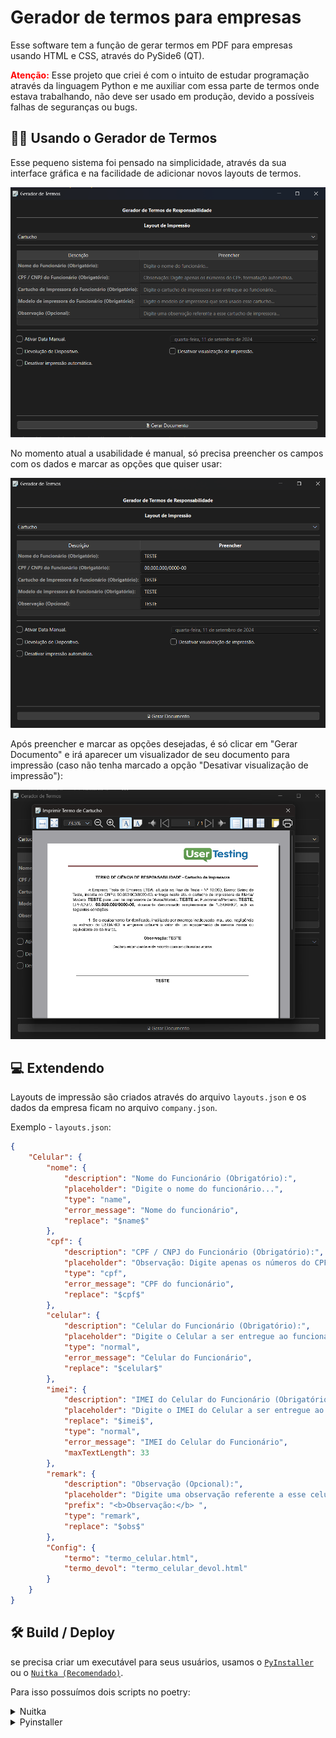 # Gerador de termos para empresas

Esse software tem a função de gerar termos em PDF para empresas usando HTML e CSS, através do PySide6 (QT).

<b style="color: red;">Atenção:</b> Esse projeto que criei é com o intuito de estudar programação através da linguagem Python e me auxiliar com essa parte de termos onde estava trabalhando, não deve ser usado em produção, devido a possíveis falhas de seguranças ou bugs.

## 👨‍💻 Usando o Gerador de Termos

Esse pequeno sistema foi pensado na simplicidade, através da sua interface gráfica e na facilidade de adicionar novos layouts de termos.

![Interface Gráfica](/assets/img/gui.png "Interface Gráfica")

No momento atual a usabilidade é manual, só precisa preencher os campos com os dados e marcar as opções que quiser usar:

![Usabilidade](/assets/img/gui-using.png "Usabilidade")

Após preencher e marcar as opções desejadas, é só clicar em "Gerar Documento" e irá aparecer um visualizador de seu documento para impressão (caso não tenha marcado a opção "Desativar visualização de impressão"):

![Visualizador de impressão](/assets/img/print-preview.png "Visualizador de impressão")

## 💻 Extendendo

Layouts de impressão são criados através do arquivo `layouts.json` e os dados da empresa ficam no arquivo `company.json`.

Exemplo - `layouts.json`:

```json
{
    "Celular": {
        "nome": {
            "description": "Nome do Funcionário (Obrigatório):",
			"placeholder": "Digite o nome do funcionário...",
			"type": "name",
			"error_message": "Nome do funcionário",
            "replace": "$name$"
        },
        "cpf": {
			"description": "CPF / CNPJ do Funcionário (Obrigatório):",
			"placeholder": "Observação: Digite apenas os números do CPF, formatação automática.",
			"type": "cpf",
			"error_message": "CPF do funcionário",
			"replace": "$cpf$"
		},
		"celular": {
			"description": "Celular do Funcionário (Obrigatório):",
			"placeholder": "Digite o Celular a ser entregue ao funcionário...",
			"type": "normal",
			"error_message": "Celular do Funcionário",
			"replace": "$celular$"
		},
		"imei": {
			"description": "IMEI do Celular do Funcionário (Obrigatório):",
			"placeholder": "Digite o IMEI do Celular a ser entregue ao funcionário...",
			"replace": "$imei$",
			"type": "normal",
			"error_message": "IMEI do Celular do Funcionário",
			"maxTextLength": 33
		},
		"remark": {
			"description": "Observação (Opcional):",
			"placeholder": "Digite uma observação referente a esse celular...",
			"prefix": "<b>Observação:</b> ",
			"type": "remark",
			"replace": "$obs$"
		},
		"Config": {
            "termo": "termo_celular.html",
            "termo_devol": "termo_celular_devol.html"
		}
    }
}
```

## 🛠️ Build / Deploy

se precisa criar um executável para seus usuários, usamos o [`PyInstaller`](https://pyinstaller.org/en/stable/) ou o [`Nuitka (Recomendado)`](https://nuitka.net/).

Para isso possuímos dois scripts no poetry:

<details>
<summary>Nuitka</summary>

> `poetry run build-nuitka`

</details>

<details>
<summary>Pyinstaller</summary>

> `poetry run build-pyinstaller`

</details>
